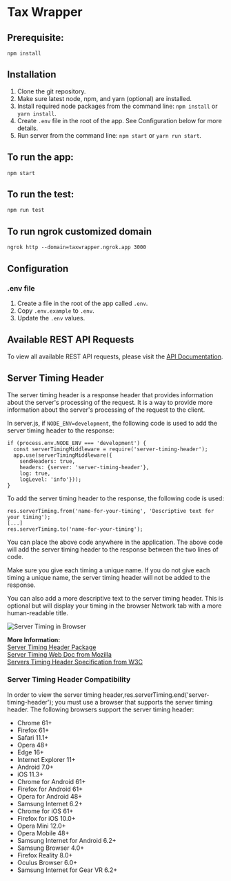 # Tax Wrapper

## Prerequisite:

`npm install`

## Installation
1. Clone the git repository.
2. Make sure latest node, npm, and yarn (optional) are installed.
3. Install required node packages from the command line: `npm install` or `yarn install`.
4. Create `.env` file in the root of the app. See Configuration below for more details.
5. Run server from the command line: `npm start` or `yarn run start`.

## To run the app:

`npm start`

## To run the test:

`npm run test`

## To run ngrok customized domain

`ngrok http --domain=taxwrapper.ngrok.app 3000`

## Configuration

### .env file
1. Create a file in the root of the app called `.env`. 
2. Copy `.env.example` to `.env`.
3. Update the `.env` values.

## Available REST API Requests

To view all available REST API requests, please visit the [API Documentation](https://taxwrapper.ngrok.app/api-docs).

## Server Timing Header

The server timing header is a response header that provides information about the server's processing of the request. It is a way to provide more information about the server's processing of the request to the client.

In server.js, if `NODE_ENV=development`, the following code is used to add the server timing header to the response:

```
if (process.env.NODE_ENV === 'development') {
  const serverTimingMiddleware = require('server-timing-header');
  app.use(serverTimingMiddleware({
    sendHeaders: true,
    headers: {server: 'server-timing-header'},
    log: true,
    logLevel: 'info'}));
}
```

To add the server timing header to the response, the following code is used:

```
res.serverTiming.from('name-for-your-timing', 'Descriptive text for your timing');
[...]
res.serverTiming.to('name-for-your-timing');
```

You can place the above code anywhere in the application. The above code will add the server timing header to the response between the two lines of code.

Make sure you give each timing a unique name. If you do not give each timing a unique name, the server timing header will not be added to the response.

You can also add a more descriptive text to the server timing header. This is optional but will display your timing in the browser Network tab with a more human-readable title.

![Server Timing in Browser](img/server-timings/server-timing-browser1b.png "Server Timing in Browser")

**More Information:**<br/>
[Server Timing Header Package](https://www.npmjs.com/package/server-timing-header)<br/>
[Server Timing Web Doc from Mozilla](https://developer.mozilla.org/en-US/docs/Web/HTTP/Headers/Server-Timing)<br/>
[Servers Timing Header Specification from W3C](https://w3c.github.io/server-timing/)


### Server Timing Header Compatibility

In order to view the server timing header,res.serverTiming.end('server-timing-header'); you must use a browser that supports the server timing header. The following browsers support the server timing header:

* Chrome 61+
* Firefox 61+
* Safari 11.1+
* Opera 48+
* Edge 16+
* Internet Explorer 11+
* Android 7.0+
* iOS 11.3+
* Chrome for Android 61+
* Firefox for Android 61+
* Opera for Android 48+
* Samsung Internet 6.2+
* Chrome for iOS 61+
* Firefox for iOS 10.0+
* Opera Mini 12.0+
* Opera Mobile 48+
* Samsung Internet for Android 6.2+
* Samsung Browser 4.0+
* Firefox Reality 8.0+
* Oculus Browser 6.0+
* Samsung Internet for Gear VR 6.2+
